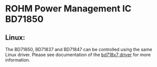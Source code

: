 # ROHM Power Management IC BD71850

## Linux:

The BD71850, BD71837 and BD71847 can be controlled using the same Linux driver. Please see documentation of the [bd718x7 driver](https://github.com/RohmSemiconductor/Linux-Kernel-PMIC-Drivers/tree/master/BD718XX) for more information.
